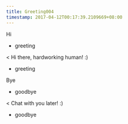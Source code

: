 ```yaml
---
title: Greeting004
timestamp: 2017-04-12T00:17:39.2109669+08:00
---
```


Hi
* greeting

< Hi there, hardworking human! :)
* greeting

Bye
* goodbye

< Chat with you later! :)
* goodbye
